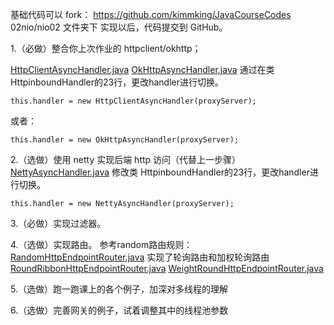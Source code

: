 基础代码可以 fork：  https://github.com/kimmking/JavaCourseCodes
02nio/nio02 文件夹下
实现以后，代码提交到 GitHub。

1.（必做）整合你上次作业的 httpclient/okhttp；

[HttpClientAsyncHandler.java](../../../src/main/java/com/dhb/gts/javacourse/week3/outbound/HttpClientAsyncHandler.java)
[OkHttpAsyncHandler.java](../../../src/main/java/com/dhb/gts/javacourse/week3/outbound/OkHttpAsyncHandler.java)
通过在类 HttpinboundHandler的23行，更改handler进行切换。
```
this.handler = new HttpClientAsyncHandler(proxyServer);
```
或者：
```
this.handler = new OkHttpAsyncHandler(proxyServer);
```


2.（选做）使用 netty 实现后端 http 访问（代替上一步骤）
[NettyAsyncHandler.java](../../../src/main/java/com/dhb/gts/javacourse/week3/outbound/NettyAsyncHandler.java)
修改类 HttpinboundHandler的23行，更改handler进行切换。
```
this.handler = new NettyAsyncHandler(proxyServer);
```

3.（必做）实现过滤器。


4.（选做）实现路由。
参考random路由规则：
[RandomHttpEndpointRouter.java](../../../src/main/java/com/dhb/gts/javacourse/week3/router/RandomHttpEndpointRouter.java)
实现了轮询路由和加权轮询路由
[RoundRibbonHttpEndpointRouter.java](../../../src/main/java/com/dhb/gts/javacourse/week3/router/RoundRibbonHttpEndpointRouter.java)
[WeightRoundHttpEndpointRouter.java](../../../src/main/java/com/dhb/gts/javacourse/week3/router/WeightRoundHttpEndpointRouter.java)

5.（选做）跑一跑课上的各个例子，加深对多线程的理解


6.（选做）完善网关的例子，试着调整其中的线程池参数